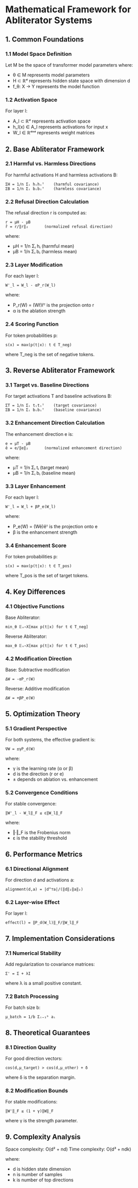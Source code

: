 # Mathematical Framework for Abliterator Systems

## 1. Common Foundations

### 1.1 Model Space Definition
Let M be the space of transformer model parameters where:
- θ ∈ M represents model parameters
- H ⊂ ℝᵈ represents hidden state space with dimension d
- f_θ: X → Y represents the model function

### 1.2 Activation Space
For layer l:
- A_l ⊂ ℝᵈ represents activation space
- h_l(x) ∈ A_l represents activations for input x
- W_l ∈ ℝᵈˣᵈ represents weight matrices

## 2. Base Abliterator Framework

### 2.1 Harmful vs. Harmless Directions
For harmful activations H and harmless activations B:

```
ΣH = 1/n Σᵢ hᵢhᵢᵀ    (harmful covariance)
ΣB = 1/n Σᵢ bᵢbᵢᵀ    (harmless covariance)
```

### 2.2 Refusal Direction Calculation
The refusal direction r is computed as:

```
r = μH - μB
r̂ = r/‖r‖₂       (normalized refusal direction)
```

where:
- μH = 1/n Σᵢ hᵢ (harmful mean)
- μB = 1/n Σᵢ bᵢ (harmless mean)

### 2.3 Layer Modification
For each layer l:

```
W'_l = W_l - αP_r(W_l)
```

where:
- P_r(W) = (Wr̂)r̂ᵀ is the projection onto r
- α is the ablation strength

### 2.4 Scoring Function
For token probabilities p:

```
s(x) = max(p(t|x): t ∈ T_neg)
```

where T_neg is the set of negative tokens.

## 3. Reverse Abliterator Framework

### 3.1 Target vs. Baseline Directions
For target activations T and baseline activations B:

```
ΣT = 1/n Σᵢ tᵢtᵢᵀ    (target covariance)
ΣB = 1/n Σᵢ bᵢbᵢᵀ    (baseline covariance)
```

### 3.2 Enhancement Direction Calculation
The enhancement direction e is:

```
e = μT - μB
ê = e/‖e‖₂       (normalized enhancement direction)
```

where:
- μT = 1/n Σᵢ tᵢ (target mean)
- μB = 1/n Σᵢ bᵢ (baseline mean)

### 3.3 Layer Enhancement
For each layer l:

```
W'_l = W_l + βP_e(W_l)
```

where:
- P_e(W) = (Wê)êᵀ is the projection onto e
- β is the enhancement strength

### 3.4 Enhancement Score
For token probabilities p:

```
s(x) = max(p(t|x): t ∈ T_pos)
```

where T_pos is the set of target tokens.

## 4. Key Differences

### 4.1 Objective Functions

Base Abliterator:
```
min_θ 𝔼ₓ∼X[max p(t|x) for t ∈ T_neg]
```

Reverse Abliterator:
```
max_θ 𝔼ₓ∼X[max p(t|x) for t ∈ T_pos]
```

### 4.2 Modification Direction
Base: Subtractive modification
```
ΔW = -αP_r(W)
```

Reverse: Additive modification
```
ΔW = +βP_e(W)
```

## 5. Optimization Theory

### 5.1 Gradient Perspective
For both systems, the effective gradient is:

```
∇W = ±γP_d(W)
```

where:
- γ is the learning rate (α or β)
- d is the direction (r or e)
- ± depends on ablation vs. enhancement

### 5.2 Convergence Conditions
For stable convergence:

```
‖W'_l - W_l‖_F ≤ ε‖W_l‖_F
```

where:
- ‖·‖_F is the Frobenius norm
- ε is the stability threshold

## 6. Performance Metrics

### 6.1 Directional Alignment
For direction d and activations a:

```
alignment(d,a) = |d^⊤a|/(‖d‖₂‖a‖₂)
```

### 6.2 Layer-wise Effect
For layer l:

```
effect(l) = ‖P_d(W_l)‖_F/‖W_l‖_F
```

## 7. Implementation Considerations

### 7.1 Numerical Stability
Add regularization to covariance matrices:

```
Σ' = Σ + λI
```

where λ is a small positive constant.

### 7.2 Batch Processing
For batch size b:

```
μ_batch = 1/b Σᵢ₌₁ᵇ aᵢ
```

## 8. Theoretical Guarantees

### 8.1 Direction Quality
For good direction vectors:

```
cos(d,μ_target) > cos(d,μ_other) + δ
```

where δ is the separation margin.

### 8.2 Modification Bounds
For stable modifications:

```
‖W'‖_F ≤ (1 + γ)‖W‖_F
```

where γ is the strength parameter.

## 9. Complexity Analysis

Space complexity: O(d² + nd)
Time complexity: O(d³ + ndk)

where:
- d is hidden state dimension
- n is number of samples
- k is number of top directions
